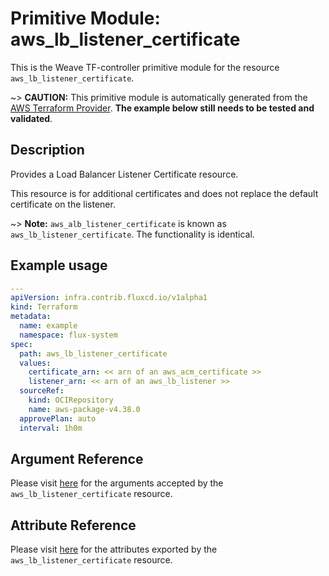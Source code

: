 
# Primitive Module: aws_lb_listener_certificate

This is the Weave TF-controller primitive module for the resource `aws_lb_listener_certificate`.

~> **CAUTION:** This primitive module is automatically generated from the [AWS Terraform Provider](https://registry.terraform.io/providers/hashicorp/aws/latest/docs/resources/lb_listener_certificate). **The example below still needs to be tested and validated**.

## Description

Provides a Load Balancer Listener Certificate resource.

This resource is for additional certificates and does not replace the default certificate on the listener.

~> **Note:** `aws_alb_listener_certificate` is known as `aws_lb_listener_certificate`. The functionality is identical.

## Example usage

```yaml
---
apiVersion: infra.contrib.fluxcd.io/v1alpha1
kind: Terraform
metadata:
  name: example
  namespace: flux-system
spec:
  path: aws_lb_listener_certificate
  values:
    certificate_arn: << arn of an aws_acm_certificate >>
    listener_arn: << arn of an aws_lb_listener >>
  sourceRef:
    kind: OCIRepository
    name: aws-package-v4.38.0
  approvePlan: auto
  interval: 1h0m
```

## Argument Reference

Please visit [here](https://registry.terraform.io/providers/hashicorp/aws/latest/docs/resources/lb_listener_certificate#argument-reference) for the arguments accepted by the `aws_lb_listener_certificate` resource.

## Attribute Reference

Please visit [here](https://registry.terraform.io/providers/hashicorp/aws/latest/docs/resources/lb_listener_certificate#attributes-reference) for the attributes exported by the `aws_lb_listener_certificate` resource.
